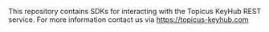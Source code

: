 This repository contains SDKs for interacting with the Topicus KeyHub REST service.
For more information contact us via https://topicus-keyhub.com
